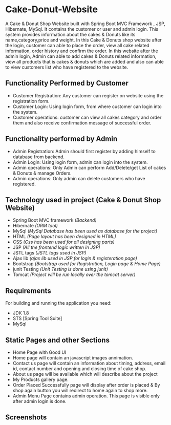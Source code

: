 # Cake-Donut-Website

A Cake & Donut Shop Website built with Spring Boot MVC Framework , JSP, Hibernate, MySql.
It contains the customer or user and admin login. This system provides information about the cakes & Donuts like its name,category,price and weight. In this Cake & Donuts shop website after the login, customer can able to place the order, view all cake related information, order history and confirm the order. 
In this website after the  admin login, Admin can able to add cakes & Donuts related information, view all products that is cakes & donuts which are added and also can able to view customers list who have registered to the website.




## Functionality Performed by Customer
- Customer Registration: Any customer can register on website using the registration form.
- Customer Login: Using login form, from where customer can login into the system.
- Customer operations: customer can view all cakes category and order them and also receive confirmation message of successful order.

## Functionality performed by Admin
- Admin Registration: Admin should first register by adding himself to database from backend.
- Admin Login: Using login form, admin can login into the system.
- Admin operations: Only Admin can perform Add/Delete/get List of cakes & Donuts & manage Orders.
- Admin operations: Only admin can delete customers who have registered.

## Technology used in project (Cake & Donut Shop Website)
- Spring Boot MVC framework *(Backend)*
- Hibernate *(ORM tool)*
- MySql *(MySql Database has been used as database for the project)*
- HTML *(Page layout has been designed in HTML)*
- CSS *(Css has been used for all designing parts)*
- JSP *(All the frontend logic written in JSP)*
- JSTL tags *(JSTL tags used in JSP)*
- Ajax lib  *(ajax lib used in JSP for login & registeration page)*
- Bootstrap *(Bootstrap used for Registration, Login page & Home Page)*
- junit Testing *(Unit Testing is done using junit)*
- Tomcat *(Project will be run locally over the tomcat server)*

## Requirements
For building and running the application you need:
- JDK 1.8
- STS [Spring Tool Suite]
- MySql

## Static Pages and other Sections
- Home Page with Good UI
- Home page will contain an javascript images annimation.
- Contact us page will contain an information about timing, address, email id, contact number and opening and closing time of cake shop.
- About us page will be available which will describe about the project
- My Products gallery page.
- Order Placed Successfully page will display after order is placed & By shop again button you will redirect to home again to shop more.
- Admin Menu Page contains admin operation. This page is visible only after admin login is done.

## Screenshots

